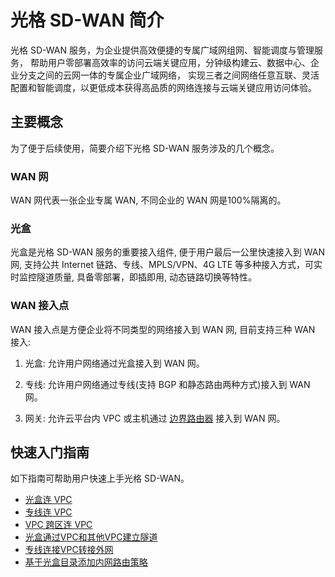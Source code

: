 ---
---

# 光格 SD-WAN 简介

光格 SD-WAN 服务，为企业提供高效便捷的专属广域网组网、智能调度与管理服务，
帮助用户零部署高效率的访问云端关键应用，分钟级构建云、数据中心、企业分支之间的云网一体的专属企业广域网络，
实现三者之间网络任意互联、灵活配置和智能调度，以更低成本获得高品质的网络连接与云端关键应用访问体验。

## 主要概念

为了便于后续使用，简要介绍下光格 SD-WAN 服务涉及的几个概念。

### WAN 网

WAN 网代表一张企业专属 WAN, 不同企业的 WAN 网是100%隔离的。

### 光盒

光盒是光格 SD-WAN 服务的重要接入组件, 便于用户最后一公里快速接入到 WAN 网,
支持公共 Internet 链路、专线、MPLS/VPN、4G LTE 等多种接入方式，可实时监控隧道质量, 
具备零部署，即插即用, 动态链路切换等特性。

### WAN 接入点

WAN 接入点是方便企业将不同类型的网络接入到 WAN 网, 目前支持三种 WAN 接入: 
   
1. 光盒: 允许用户网络通过光盒接入到 WAN 网。

2. 专线: 允许用户网络通过专线(支持 BGP 和静态路由两种方式)接入到 WAN 网。

3. 网关: 允许云平台内 VPC 或主机通过 [边界路由器](https://docs.qingcloud.com/product/network/border) 接入到 WAN 网。


## 快速入门指南

如下指南可帮助用户快速上手光格 SD-WAN。

* [光盒连 VPC](cpe_connect_vpc.html)
* [专线连 VPC](line_connect_vpc.html)
* [VPC 跨区连 VPC](vpc_connect_vpc.html)
* [光盒通过VPC和其他VPC建立隧道](cpe_connect_tunnel.html)
* [专线连接VPC转接外网](line_connect_eip.html)
* [基于光盒目录添加内网路由策略](cpe_directory.html)
